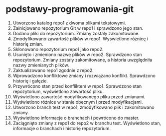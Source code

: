 # podstawy-programowania-git

1. Utworzono katalog repo1 z dwoma plikami tekstowymi.
2. Zainicjowano repozytorium Git w repo1 i sprawdzono jego stan.
3. Dodano pliki do repozytorium. Zmiany zostały zakomitowane.
4. Zmodyfikowano zawartość plików w repo1. Wyświetlono różnicę i historię zmian.
5. Sklonowano repozytorium repo1 jako repo2.
6. Usunięto i zmieniono nazwę plików w repo2. Sprawdzono stan repozytorium. Zmiany zostały zakomitowane, a historia uwzględniła nazwy zmienianych plików.
7. Zaktualizowano repo1 zgodnie z repo2.
8. Wprowadzono konfliktowe zmiany i rozwiązano konflikt. Sprawdzono historię i gałęzie.
9. Przywrócono stan przed konfliktem w repo1. Sprawdzono stan repozytorium, wyświetlono zawartość pliku.
10. Wyświetlono zawartość modyfikowanego pliku przed zmianami.
11. Wyświetlono różnice w stanie obecnym i przed modyfikacjami.
12. Utworzono branch test w repo1, zmodyfikowano plik i zakomitowano zmiany.
13. Wyświetlono informacje o branchach i powrócono do master.
14. Zaciągnięto zmiany z repo1 do repo2 w branchu test. Wyświetlono stan, informacje o branchach i historię repozytorium.
